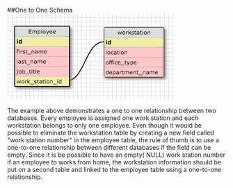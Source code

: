 ##One to One Schema
![one_to_one_schema](imgs/one_to_one.png)

The example above demonstrates a one to one relationship between two 
databases. Every employee is assigned one work station and each workstation 
belongs to only one employee. Even though it would be possible to eliminate 
the workstation table by creating a new field called "work station number" 
in the employee table, the rule of thumb is to use a one-to-one relationship 
between different databases if the field can be empty. Since it is be 
possible to have an empty( NULL) work station number if an employee to works 
from home, the workstation information should be put on a second table and 
linked to the employee table using a one-to-one relationship.